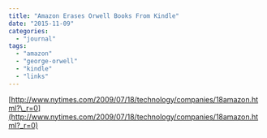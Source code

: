 ```yaml
---
title: "Amazon Erases Orwell Books From Kindle"
date: "2015-11-09"
categories: 
  - "journal"
tags: 
  - "amazon"
  - "george-orwell"
  - "kindle"
  - "links"
---
```


[http://www.nytimes.com/2009/07/18/technology/companies/18amazon.html?\_r=0](http://www.nytimes.com/2009/07/18/technology/companies/18amazon.html?_r=0)
